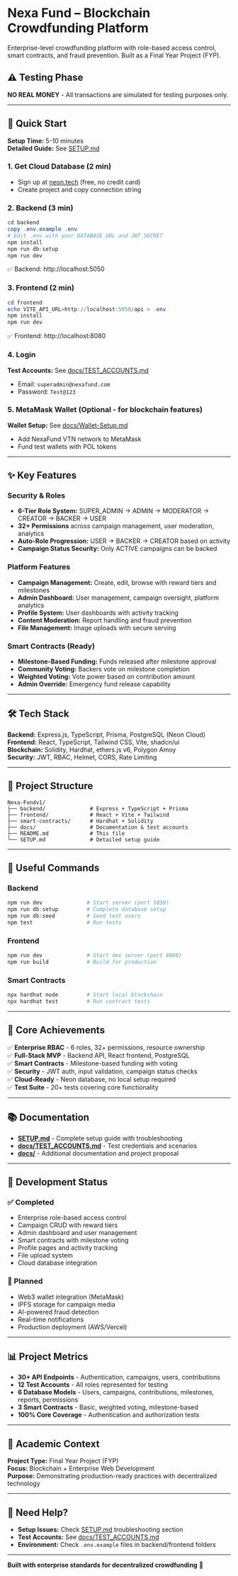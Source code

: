 # Nexa Fund – Blockchain Crowdfunding Platform

Enterprise-level crowdfunding platform with role-based access control, smart contracts, and fraud prevention. Built as a Final Year Project (FYP).

## ⚠️ Testing Phase

**NO REAL MONEY** - All transactions are simulated for testing purposes only.

---

## 🚀 Quick Start

**Setup Time:** 5-10 minutes  
**Detailed Guide:** See [SETUP.md](SETUP.md)

### 1. Get Cloud Database (2 min)
- Sign up at [neon.tech](https://neon.tech) (free, no credit card)
- Create project and copy connection string

### 2. Backend (3 min)
```powershell
cd backend
copy .env.example .env
# Edit .env with your DATABASE_URL and JWT_SECRET
npm install
npm run db:setup
npm run dev
```
✅ Backend: http://localhost:5050

### 3. Frontend (2 min)
```powershell
cd frontend
echo VITE_API_URL=http://localhost:5050/api > .env
npm install
npm run dev
```
✅ Frontend: http://localhost:8080

### 4. Login
**Test Accounts:** See [docs/TEST_ACCOUNTS.md](docs/TEST_ACCOUNTS.md)
- Email: `superadmin@nexafund.com`
- Password: `Test@123`

### 5. MetaMask Wallet (Optional - for blockchain features)
**Wallet Setup:** See [docs/Wallet-Setup.md](docs/Wallet-Setup.md)
- Add NexaFund VTN network to MetaMask
- Fund test wallets with POL tokens

---

## ✨ Key Features

### Security & Roles
- **6-Tier Role System:** SUPER_ADMIN → ADMIN → MODERATOR → CREATOR → BACKER → USER
- **32+ Permissions** across campaign management, user moderation, analytics
- **Auto-Role Progression:** USER → BACKER → CREATOR based on activity
- **Campaign Status Security:** Only ACTIVE campaigns can be backed

### Platform Features
- **Campaign Management:** Create, edit, browse with reward tiers and milestones
- **Admin Dashboard:** User management, campaign oversight, platform analytics
- **Profile System:** User dashboards with activity tracking
- **Content Moderation:** Report handling and fraud prevention
- **File Management:** Image uploads with secure serving

### Smart Contracts (Ready)
- **Milestone-Based Funding:** Funds released after milestone approval
- **Community Voting:** Backers vote on milestone completion
- **Weighted Voting:** Vote power based on contribution amount
- **Admin Override:** Emergency fund release capability

---

## 🛠️ Tech Stack

**Backend:** Express.js, TypeScript, Prisma, PostgreSQL (Neon Cloud)  
**Frontend:** React, TypeScript, Tailwind CSS, Vite, shadcn/ui  
**Blockchain:** Solidity, Hardhat, ethers.js v6, Polygon Amoy  
**Security:** JWT, RBAC, Helmet, CORS, Rate Limiting

---

## 📁 Project Structure

```
Nexa-Fundv1/
├── backend/              # Express + TypeScript + Prisma
├── frontend/             # React + Vite + Tailwind
├── smart-contracts/      # Hardhat + Solidity
├── docs/                 # Documentation & test accounts
├── README.md             # This file
└── SETUP.md              # Detailed setup guide
```

---

## 🔧 Useful Commands

### Backend
```powershell
npm run dev              # Start server (port 5050)
npm run db:setup         # Complete database setup
npm run db:seed          # Seed test users
npm test                 # Run tests
```

### Frontend
```powershell
npm run dev              # Start dev server (port 8080)
npm run build            # Build for production
```

### Smart Contracts
```powershell
npx hardhat node         # Start local blockchain
npx hardhat test         # Run contract tests
```

---

## 🎯 Core Achievements

✅ **Enterprise RBAC** - 6 roles, 32+ permissions, resource ownership  
✅ **Full-Stack MVP** - Backend API, React frontend, PostgreSQL  
✅ **Smart Contracts** - Milestone-based funding with voting  
✅ **Security** - JWT auth, input validation, campaign status checks  
✅ **Cloud-Ready** - Neon database, no local setup required  
✅ **Test Suite** - 20+ tests covering core functionality  

---

## 📚 Documentation

- **[SETUP.md](SETUP.md)** - Complete setup guide with troubleshooting
- **[docs/TEST_ACCOUNTS.md](docs/TEST_ACCOUNTS.md)** - Test credentials and scenarios
- **[docs/](docs/)** - Additional documentation and project proposal

---

## 🔄 Development Status

### ✅ Completed
- Enterprise role-based access control
- Campaign CRUD with reward tiers
- Admin dashboard and user management
- Smart contracts with milestone voting
- Profile pages and activity tracking
- File upload system
- Cloud database integration

### 🚧 Planned
- Web3 wallet integration (MetaMask)
- IPFS storage for campaign media
- AI-powered fraud detection
- Real-time notifications
- Production deployment (AWS/Vercel)

---

## 📊 Project Metrics

- **30+ API Endpoints** - Authentication, campaigns, users, contributions
- **12 Test Accounts** - All roles represented for testing
- **6 Database Models** - Users, campaigns, contributions, milestones, reports, permissions
- **3 Smart Contracts** - Basic, weighted voting, milestone-based
- **100% Core Coverage** - Authentication and authorization tests

---

## 📝 Academic Context

**Project Type:** Final Year Project (FYP)  
**Focus:** Blockchain + Enterprise Web Development  
**Purpose:** Demonstrating production-ready practices with decentralized technology  

---

## 🤝 Need Help?

- **Setup Issues:** Check [SETUP.md](SETUP.md) troubleshooting section
- **Test Accounts:** See [docs/TEST_ACCOUNTS.md](docs/TEST_ACCOUNTS.md)
- **Environment:** Check `.env.example` files in backend/frontend folders

---

**Built with enterprise standards for decentralized crowdfunding** 🚀
